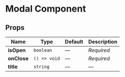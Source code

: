 # Modal Component

## Props

| Name | Type | Default | Description |
|------|------|---------|-------------|
| **isOpen** | `boolean` | — | _Required_ |
| **onClose** | `() => void` | — | _Required_ |
| **title** | `string` | — | — |
